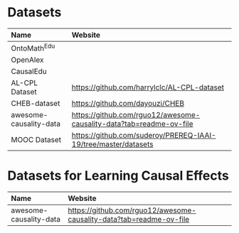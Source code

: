 # Datasets
| Name | Website |
| :----- | :---- |
| OntoMath$^\text{Edu}$ |  |
| OpenAlex  | |
| CausalEdu | |
| AL-CPL Dataset | https://github.com/harrylclc/AL-CPL-dataset|
| CHEB-dataset | https://github.com/dayouzi/CHEB |
| awesome-causality-data | https://github.com/rguo12/awesome-causality-data?tab=readme-ov-file |
| MOOC Dataset | https://github.com/suderoy/PREREQ-IAAI-19/tree/master/datasets |


# Datasets for Learning Causal Effects
| Name | Website |
| :----- | :---- |
| awesome-causality-data | https://github.com/rguo12/awesome-causality-data?tab=readme-ov-file |


